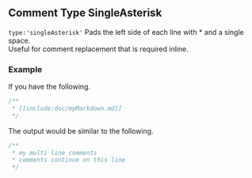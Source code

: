 ## Comment Type SingleAsterisk

`type:'singleAsterisk'` Pads the left side of each line with * and a single space.  
Useful for comment replacement that is required inline.

### Example

If you have the following.

```js
/**
 * [[include:doc/myMarkdown.md]]
 */
```

The output would be similar to the following.

```js
/**
 * my multi line comments
 * comments continue on this line
 */
```

